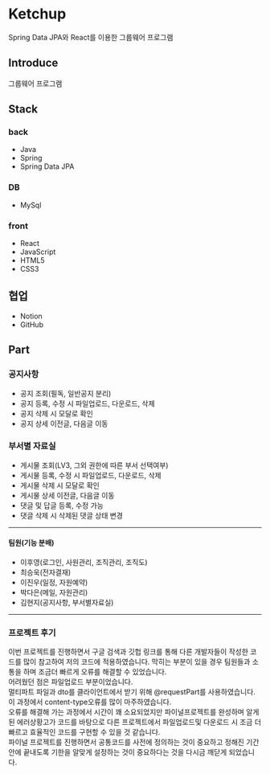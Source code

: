 # Ketchup
Spring Data JPA와 React를 이용한 그룹웨어 프로그램 

## Introduce
그룹웨어 프로그램

## Stack
### back
- Java
- Spring
- Spring Data JPA

### DB
- MySql

### front
- React
- JavaScript
- HTML5
- CSS3

## 협업
- Notion
- GitHub
  
## Part
### 공지사항
- 공지 조회(필독, 일반공지 분리)
- 공지 등록, 수정 시 파일업로드, 다운로드, 삭제
- 공지 삭제 시 모달로 확인
- 공지 상세 이전글, 다음글 이동 

### 부서별 자료실
- 게시물 조회(LV3, 그외 권한에 따른 부서 선택여부)
- 게시물 등록, 수정 시 파일업로드, 다운로드, 삭제
- 게시물 삭제 시 모달로 확인
- 게시물 상세 이전글, 다음글 이동
- 댓글 및 답글 등록, 수정 가능
- 댓글 삭제 시 삭제된 댓글 상태 변경

---  
#### 팀원(기능 분배)
- 이후영(로그인, 사원관리, 조직관리, 조직도)
- 최승욱(전자결재)
- 이진우(일정, 자원예약)
- 박다은(메일, 자원관리)
- 김현지(공지사항, 부서별자료실)

---
### 프로젝트 후기
이번 프로젝트를 진행하면서 구글 검색과 깃헙 링크를 통해 다른 개발자들이 작성한 코드를 많이 참고하여 저의 코드에 적용하였습니다.
막히는 부분이 있을 경우 팀원들과 소통을 하며 조금더 빠르게 오류를 해결할 수 있었습니다.
<br>
어려웠던 점은 파일업로드 부분이었습니다.
<br>
멀티파트 파일과 dto를 클라이언트에서 받기 위해 @requestPart를 사용하였습니다. 이 과정에서 content-type오류를 많이 마주하였습니다.
<br>
오류를 해결해 가는 과정에서 시간이 꽤 소요되었지만 파이널프로젝트를 완성하며 알게된 에러상황고가 코드를 바탕으로 다른 프로젝트에서 파일업로드및 다운로드 시 조금 더 빠르고 효율적인 코드를 구현할 수 있을 것 같습니다.
<br>
파이널 프로젝트를 진행하면서 공통코드를 사전에 정의하는 것이 중요하고 정해진 기간안에 끝내도록 기한을 알맞게 설정하는 것이 중요하다는 것을 다시금 깨닫게 되었습니다.


